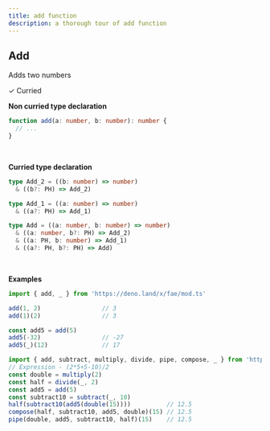 ```yaml
---
title: add function
description: a thorough tour of add function
---
```


## Add

Adds two numbers

&check; Curried
<!---
&#10539; Not curred
-->

**Non curried type declaration**
```typescript
function add(a: number, b: number): number {
  // ...
}
```
<br>

**Curried type declaration**

```typescript
type Add_2 = ((b: number) => number)
  & ((b?: PH) => Add_2)

type Add_1 = ((a: number) => number)
  & ((a?: PH) => Add_1)

type Add = ((a: number, b: number) => number)
  & ((a: number, b?: PH) => Add_2)
  & ((a: PH, b: number) => Add_1)
  & ((a?: PH, b?: PH) => Add)
```
<br>

**Examples**
```typescript
import { add, _ } from 'https://deno.land/x/fae/mod.ts'

add(1, 2)                 // 3
add(1)(2)                 // 3

const add5 = add(5)
add5(-32)                 // -27
add5(_)(12)               // 17
```
```typescript
import { add, subtract, multiply, divide, pipe, compose, _ } from 'https://deno.land/x/fae/mod.ts'
// Expression - (2*5+5-10)/2
const double = multiply(2)
const half = divide(_, 2)
const add5 = add(5)
const subtract10 = subtract(_, 10)
half(subtract10(add5(double(15))))          // 12.5
compose(half, subtract10, add5, double)(15) // 12.5
pipe(double, add5, subtract10, half)(15)    // 12.5
```
